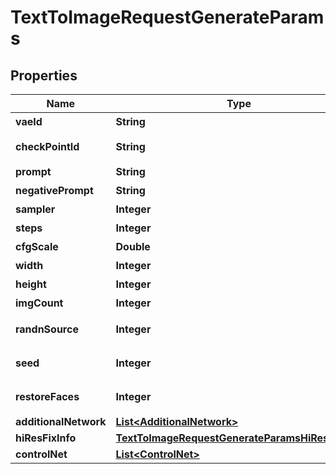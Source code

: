 

# TextToImageRequestGenerateParams


## Properties

| Name | Type | Description | Notes |
|------------ | ------------- | ------------- | -------------|
|**vaeId** | **String** | VAE的模型uuid |  [optional] |
|**checkPointId** | **String** | 底模 modelVersionUUID |  [optional] |
|**prompt** | **String** | 正向提示词，文本 |  [optional] |
|**negativePrompt** | **String** | 负向提示词，文本 |  [optional] |
|**sampler** | **Integer** | 采样方法 |  [optional] |
|**steps** | **Integer** | 采样步数 |  [optional] |
|**cfgScale** | **Double** | 提示词引导系数 |  [optional] |
|**width** | **Integer** | 图片宽度 |  [optional] |
|**height** | **Integer** | 图片高度 |  [optional] |
|**imgCount** | **Integer** | 图片数量 |  [optional] |
|**randnSource** | **Integer** | 随机种子生成器 0 cpu，1 Gpu |  [optional] |
|**seed** | **Integer** | 随机种子值，-1表示随机 |  [optional] |
|**restoreFaces** | **Integer** | 面部修复，0关闭，1开启 |  [optional] |
|**additionalNetwork** | [**List&lt;AdditionalNetwork&gt;**](AdditionalNetwork.md) |  |  [optional] |
|**hiResFixInfo** | [**TextToImageRequestGenerateParamsHiResFixInfo**](TextToImageRequestGenerateParamsHiResFixInfo.md) |  |  [optional] |
|**controlNet** | [**List&lt;ControlNet&gt;**](ControlNet.md) |  |  [optional] |




